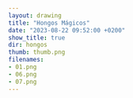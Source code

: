 ```yaml
---
layout: drawing
title: "Hongos Mágicos"
date: "2023-08-22 09:52:00 +0200"
show_title: true
dir: hongos
thumb: thumb.png
filenames: 
- 01.png
- 06.png
- 07.png
---
```

